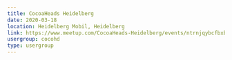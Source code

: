 ```yaml
---
title: CocoaHeads Heidelberg
date: 2020-03-18
location: Heidelberg Mobil, Heidelberg
link: https://www.meetup.com/CocoaHeads-Heidelberg/events/ntrnjqybcfbxb/
usergroup: cocohd
type: usergroup
---
```

